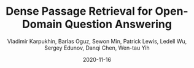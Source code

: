 ---
title: "Dense Passage Retrieval for Open-Domain Question Answering"
collection: publications
permalink: /publication/2020-11-16-0082
date: 2020-11-16
author: 'Vladimir Karpukhin, Barlas Oguz, Sewon Min, Patrick Lewis, Ledell Wu, Sergey Edunov, Danqi Chen, Wen-tau Yih'
venue: 'EMNLP-2020'
---